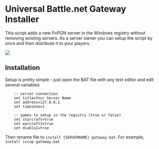 Universal Battle.net Gateway Installer
============================

This script adds a new PvPGN server in the Windows registry without removing existing servers.
As a server owner you can setup the script by once and then distribute it to your players.

![](http://habrastorage.org/storage2/e17/808/bf1/e17808bf1f80288d44e2928f326bcc41.png)


## Installation

Setup is pretty simple - just open the BAT file with any text editor and edit several variables:
```
	:: server connection
	set title=Your Server Name
	set address=127.0.0.1
	set timezone=1
	
	:: games to setup in the registry (true or false)
	set starcraft=true
	set warcraft3=true
	set diablo2=true
```

Then rename file to `install {SERVERNAME} gateway.bat`. For example, `install iccup gateway.bat`
